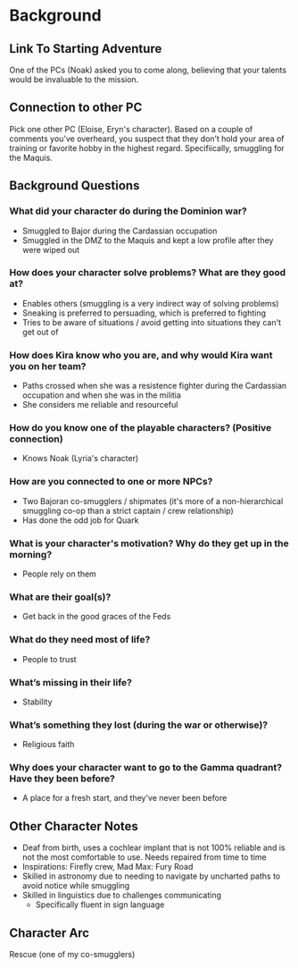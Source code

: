 # Background

## Link To Starting Adventure

One of the PCs (Noak) asked you to come along, believing that your talents would
be invaluable to the mission.

## Connection to other PC

Pick one other PC (Eloise, Eryn's character). Based on a couple of comments
you’ve overheard, you suspect that they don’t hold your area of training or
favorite hobby in the highest regard. Specifiically, smuggling for the Maquis.

## Background Questions

### What did your character do during the Dominion war?

- Smuggled to Bajor during the Cardassian occupation
- Smuggled in the DMZ to the Maquis and kept a low profile after they were wiped
  out

### How does your character solve problems? What are they good at?

- Enables others (smuggling is a very indirect way of solving problems)
- Sneaking is preferred to persuading, which is preferred to fighting
- Tries to be aware of situations / avoid getting into situations they can't get
  out of

### How does Kira know who you are, and why would Kira want you on her team?

- Paths crossed when she was a resistence fighter during the Cardassian
  occupation and when she was in the militia
- She considers me reliable and resourceful

### How do you know one of the playable characters? (Positive connection)

- Knows Noak (Lyria's character)

### How are you connected to one or more NPCs?

- Two Bajoran co-smugglers / shipmates (it's more of a non-hierarchical
  smuggling co-op than a strict captain / crew relationship)
- Has done the odd job for Quark

### What is your character's motivation? Why do they get up in the morning?

- People rely on them

### What are their goal(s)?

- Get back in the good graces of the Feds

### What do they need most of life? 

- People to trust

### What’s missing in their life?

- Stability

### What’s something they lost (during the war or otherwise)?

- Religious faith

### Why does your character want to go to the Gamma quadrant? Have they been before?

- A place for a fresh start, and they've never been before

## Other Character Notes

- Deaf from birth, uses a cochlear implant that is not 100% reliable and is not
  the most comfortable to use. Needs repaired from time to time
- Inspirations: Firefly crew, Mad Max: Fury Road
- Skilled in astronomy due to needing to navigate by uncharted paths to avoid
  notice while smuggling
- Skilled in linguistics due to challenges communicating
  - Specifically fluent in sign language

## Character Arc

Rescue (one of my co-smugglers)
